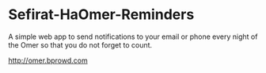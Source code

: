 # Sefirat-HaOmer-Reminders

A simple web app to send notifications to your email or phone every night of the Omer so that you do not forget to count.

http://omer.bprowd.com
